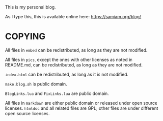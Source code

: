 This is my personal blog.

As I type this, this is available online here: https://samiam.org/blog/

# COPYING

All files in `embed` can be redistributed, as long as they are not modified.

All files in `pics`, except the ones with other licenses as noted 
in README.md, can be redistributed, as long as they are not modified.

`index.html` can be redistributed, as long as it is not modified.

`make.blog.sh` is public domain.

`BlogLinks.lua` and `FixLinks.lua` are public domain.

All files in `markdown` are either public domain or released under open
source licenses. `htmldoc` and all related files are GPL; other files
are under different open source licenses.

